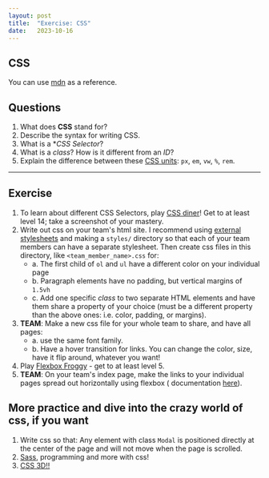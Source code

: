 ```yaml
---
layout: post
title:  "Exercise: CSS"
date:   2023-10-16
---
```


## CSS

You can use [mdn](https://developer.mozilla.org/en-US/docs/Web/CSS) as a reference.

## Questions

1. What does **CSS** stand for?
2. Describe the syntax for writing CSS.
3. What is a **CSS Selector*?
4. What is a *class*? How is it different from an *ID*? 
5. Explain the difference between these [CSS units](https://developer.mozilla.org/en-US/docs/Web/CSS/CSS_Values_and_Units): `px`, `em`, `vw`, `%`, `rem`.

---

## Exercise

1. To learn about different CSS Selectors, play [CSS diner](https://flukeout.github.io/)! Get to at least level 14; take a screenshot of your mastery.
2. Write out css on your team's html site. I recommend using [external stylesheets](https://developer.mozilla.org/en-US/docs/Learn/CSS/First_steps/How_CSS_is_structured) and making a `styles/` directory so that each of your team members can have a separate stylesheet. Then create css files in this directory, like `<team_member_name>.css` for:
    - a. The first child of `ol` and `ul` have a different color on your individual page
    - b. Paragraph elements have no padding, but vertical margins of `1.5vh`
    - c. Add one specific *class* to two separate HTML elements and have them share a property of your choice (must be a different property than the above ones: i.e. color, padding, or margins).
3. **TEAM**: Make a new css file for your whole team to share, and have all pages:
    - a. use the same font family.
    - b. Have a hover transition for links. You can change the color, size, have it flip around, whatever you want!
4. Play [Flexbox Froggy](https://flexboxfroggy.com/) - get to at least level 5.
5. **TEAM**: On your team's index page, make the links to your individual pages spread out horizontally using flexbox ( documentation [here](https://developer.mozilla.org/en-US/docs/Learn/CSS/CSS_layout)).

## More practice and dive into the crazy world of css, if you want

1. Write css so that: Any element with class `Modal` is positioned directly at the center of the page and will not move when the page is scrolled.
2. [Sass](https://sass-lang.com/), programming and more with css!
3. [CSS 3D!!](https://rupl.github.io/unfold/)
